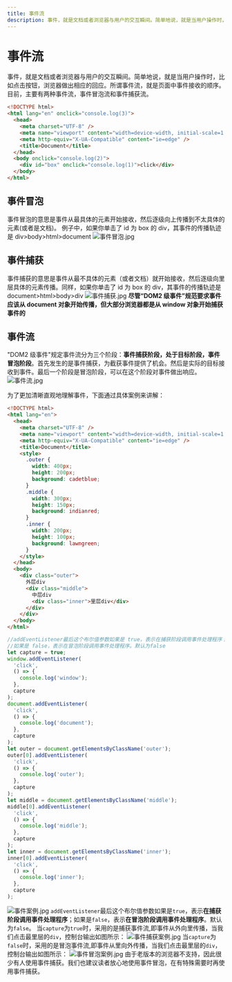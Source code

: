 ```yaml
---
title: 事件流
description: 事件，就是文档或者浏览器与用户的交互瞬间。简单地说，就是当用户操作时，比如点击按钮，浏览器做出相应的回应。所谓事件流，就是页面中事件接收的顺序。目前，主要有两种事件流，事件冒泡流和事件捕获流。
---
```


# 事件流

事件，就是文档或者浏览器与用户的交互瞬间。简单地说，就是当用户操作时，比如点击按钮，浏览器做出相应的回应。所谓事件流，就是页面中事件接收的顺序。目前，主要有两种事件流，事件冒泡流和事件捕获流。

```html
<!DOCTYPE html>
<html lang="en" onclick="console.log(3)">
  <head>
    <meta charset="UTF-8" />
    <meta name="viewport" content="width=device-width, initial-scale=1.0" />
    <meta http-equiv="X-UA-Compatible" content="ie=edge" />
    <title>Document</title>
  </head>
  <body onclick="console.log(2)">
    <div id="box" onclick="console.log(1)">click</div>
  </body>
</html>
```

## 事件冒泡

事件冒泡的意思是事件从最具体的元素开始接收，然后逐级向上传播到不太具体的元素(或者是文档)。 例子中，如果你单击了 id 为 box 的 div，其事件的传播轨迹是 div>body>html>document
![事件冒泡.jpg](./media/md/event-bubble.png)

## 事件捕获

事件捕获的意思是事件从最不具体的元素（或者文档）就开始接收，然后逐级向里层具体的元素传播。同样，如果你单击了 id 为 box 的 div，其事件的传播轨迹是 document>html>body>div
![事件捕获.jpg](./media/md/event-catch.png)
**尽管“DOM2 级事件”规范要求事件应该从 document 对象开始传播，但大部分浏览器都是从 window 对象开始捕获事件的**

## 事件流

"DOM2 级事件"规定事件流分为三个阶段：**事件捕获阶段，处于目标阶段，事件冒泡阶段**。首先发生的是事件捕获，为截获事件提供了机会。然后是实际的目标接收到事件。最后一个阶段是冒泡阶段，可以在这个阶段对事件做出响应。
![事件流.jpg](./media/md/event-stream.png)

为了更加清晰直观地理解事件，下面通过具体案例来讲解：

```html
<!DOCTYPE html>
<html lang="en">
  <head>
    <meta charset="UTF-8" />
    <meta name="viewport" content="width=device-width, initial-scale=1.0" />
    <meta http-equiv="X-UA-Compatible" content="ie=edge" />
    <title>Document</title>
    <style>
      .outer {
        width: 400px;
        height: 200px;
        background: cadetblue;
      }
      .middle {
        width: 300px;
        height: 150px;
        background: indianred;
      }
      .inner {
        width: 200px;
        height: 100px;
        background: lawngreen;
      }
    </style>
  </head>
  <body>
    <div class="outer">
      外层div
      <div class="middle">
        中层div
        <div class="inner">里层div</div>
      </div>
    </div>
  </body>
</html>
```

```js
//addEventListener最后这个布尔值参数如果是 true，表示在捕获阶段调用事件处理程序；
//如果是 false，表示在冒泡阶段调用事件处理程序。默认为false
let capture = true;
window.addEventListener(
  'click',
  () => {
    console.log('window');
  },
  capture
);
document.addEventListener(
  'click',
  () => {
    console.log('document');
  },
  capture
);
let outer = document.getElementsByClassName('outer');
outer[0].addEventListener(
  'click',
  () => {
    console.log('outer');
  },
  capture
);
let middle = document.getElementsByClassName('middle');
middle[0].addEventListener(
  'click',
  () => {
    console.log('middle');
  },
  capture
);
let inner = document.getElementsByClassName('inner');
inner[0].addEventListener(
  'click',
  () => {
    console.log('inner');
  },
  capture
);
```

![事件案例.jpg](./media/md/event-demo.png)
`addEventListener`最后这个布尔值参数如果是`true`，表示**在捕获阶段调用事件处理程序**；如果是`false`，表示**在冒泡阶段调用事件处理程序**。默认为`false`。
当`capture`为`true`时，采用的是捕获事件流,即事件从外向里传播，当我们点击最里层的`div`，控制台输出如图所示：
![事件捕获案例.jpg](./media/md/event-catch-demo.png)
当`capture`为`false`时，采用的是冒泡事件流,即事件从里向外传播，当我们点击最里层的`div`，控制台输出如图所示：
![事件冒泡案例.jpg](./media/md/event-bubble-demo.png)
由于老版本的浏览器不支持，因此很少有人使用事件捕获。我们也建议读者放心地使用事件冒泡，在有特殊需要时再使用事件捕获。
